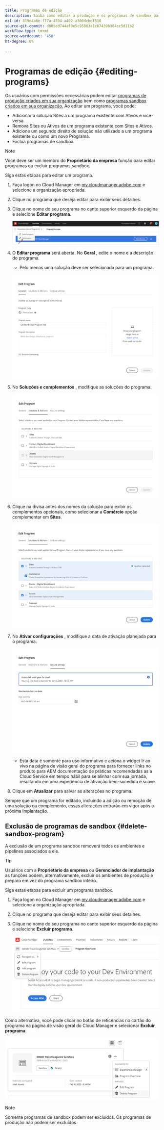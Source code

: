 ```yaml
---
title: Programas de edição
description: Saiba como editar a produção e os programas de sandbox para ajustar as opções depois de criá-las.
exl-id: 819e4a6e-f77a-4594-a402-a300dcbdf510
source-git-commit: d805ed744af0e5c95863a1c67439b384cc5d11b2
workflow-type: tm+mt
source-wordcount: '450'
ht-degree: 0%

---
```


# Programas de edição {#editing-programs}

Os usuários com permissões necessárias podem editar [programas de produção criados em sua organização](creating-production-programs.md) bem como [programas sandbox criados em sua organização.](creating-sandbox-programs.md) Ao editar um programa, você pode:

* Adicionar a solução Sites a um programa existente com Ativos e vice-versa.
* Remova Sites ou Ativos de um programa existente com Sites e Ativos.
* Adicione um segundo direito de solução não utilizado a um programa existente ou como um novo Programa.
* Exclua programas de sandbox.

>[!NOTE]
>
>Você deve ser um membro do **Proprietário da empresa** função para editar programas ou excluir programas sandbox.

Siga estas etapas para editar um programa.

1. Faça logon no Cloud Manager em [my.cloudmanager.adobe.com](https://my.cloudmanager.adobe.com/) e selecione a organização apropriada.

1. Clique no programa que deseja editar para exibir seus detalhes.

1. Clique no nome do seu programa no canto superior esquerdo da página e selecione **Editar programa**.

   ![Opção Editar programa](assets/edit-program-overview.png)

1. O **Editar programa** será aberta. No **Geral** , edite o nome e a descrição do programa.

   * Pelo menos uma solução deve ser selecionada para um programa.

   ![Guia General](assets/edit-program-prod1.png)

1. No **Soluções e complementos** , modifique as soluções do programa.

   ![Selecionar soluções](assets/edit-prg.png)

1. Clique na divisa antes dos nomes da solução para exibir os complementos opcionais, como selecionar a **Comércio** opção complementar em **Sites**.

   ![Editar complementos](assets/edit-program-add-on.png)

1. No **Ativar configurações** , modifique a data de ativação planejada para o programa.

   ![Editar configurações dinâmicas](assets/edit-program-go-live.png)

   * Esta data é somente para uso informativo e aciona o widget Ir ao vivo na página de visão geral do programa para fornecer links no produto para AEM documentação de práticas recomendadas as a Cloud Service em tempo hábil para se alinhar com sua jornada, resultando em uma experiência de ativação bem-sucedida e suave.

1. Clique em **Atualizar** para salvar as alterações no programa.

Sempre que um programa for editado, incluindo a adição ou remoção de uma solução ou complemento, essas alterações entrarão em vigor após a próxima implantação.

## Exclusão de programas de sandbox {#delete-sandbox-program}

A exclusão de um programa sandbox removerá todos os ambientes e pipelines associados a ele.

>[!TIP]
>
>Usuários com a **Proprietário da empresa** ou **Gerenciador de implantação** as funções podem, alternativamente, excluir os ambientes de produção e preparo em vez do programa sandbox inteiro.

Siga estas etapas para excluir um programa sandbox.

1. Faça logon no Cloud Manager em [my.cloudmanager.adobe.com](https://my.cloudmanager.adobe.com/) e selecione a organização apropriada.

1. Clique no programa que deseja editar para exibir seus detalhes.

1. Clique no nome do seu programa no canto superior esquerdo da página e selecione **Excluir programa**.

   ![Opção Excluir programa](assets/delete-sandbox1.png)

Como alternativa, você pode clicar no botão de reticências no cartão do programa na página de visão geral do Cloud Manager e selecionar **Excluir programa**.

![Excluir sandbox do cartão de programa](assets/delete-sandbox2.png)

>[!NOTE]
>
>Somente programas de sandbox podem ser excluídos. Os programas de produção não podem ser excluídos.
